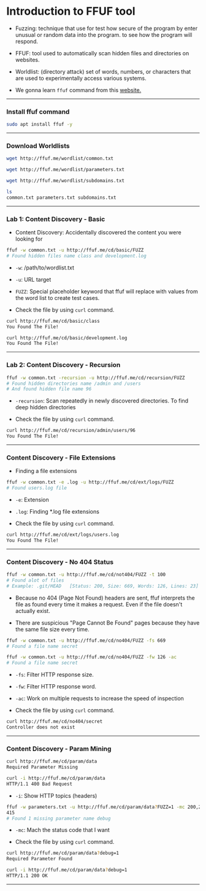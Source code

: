 # Introduction to FFUF tool
- Fuzzing: technique that use for test how secure of the program by enter unusual or random data into the program. to see how the program will respond.

- FFUF: tool used to automatically scan hidden files and directories on websites.

- Worldlist: (directory attack) set of words, numbers, or characters that are used to experimentally access various systems.

- We gonna learn `ffuf` command from this [website.](http://ffuf.me/)

---

### Install ffuf command
```bash
sudo apt install ffuf -y
```

---

### Download Worldlists
```bash
wget http://ffuf.me/wordlist/common.txt

wget http://ffuf.me/wordlist/parameters.txt

wget http://ffuf.me/wordlist/subdomains.txt

ls
common.txt parameters.txt subdomains.txt
```

---

### Lab 1: Content Discovery - Basic
- Content Discovery: Accidentally discovered the content you were looking for

```bash
ffuf -w common.txt -u http://ffuf.me/cd/basic/FUZZ
# Found hidden files name class and development.log         
```
- `-w`: /path/to/wordlist.txt
- `-u`: URL target
- `FUZZ`: Special placeholder keyword that ffuf will replace with values ​​from the word list to create test cases.

- Check the file by using `curl` command.
```bash
curl http://ffuf.me/cd/basic/class
You Found The File!

curl http://ffuf.me/cd/basic/development.log
You Found The File!
```

---

### Lab 2: Content Discovery - Recursion
```bash
ffuf -w common.txt -recursion -u http://ffuf.me/cd/recursion/FUZZ
# Found hidden directories name /admin and /users
# And found hidden file name 96
```
- `-recursion`: Scan repeatedly in newly discovered directories. To find deep hidden directories 

- Check the file by using `curl` command.
```bash
curl http://ffuf.me/cd/recursion/admin/users/96
You Found The File!
```

---

### Content Discovery - File Extensions
- Finding a file extensions
```bash
ffuf -w common.txt -e .log -u http://ffuf.me/cd/ext/logs/FUZZ
# Found users.log file
```
- `-e`: Extension
- `.log`: Finding *.log file extensions  

- Check the file by using `curl` command.
```bash
curl http://ffuf.me/cd/ext/logs/users.log
You Found The File!
```

---

### Content Discovery - No 404 Status
```bash
ffuf -w common.txt -u http://ffuf.me/cd/not404/FUZZ -t 100
# Found alot of files
# Example: .git/HEAD   [Status: 200, Size: 669, Words: 126, Lines: 23]
```
- Because no 404 (Page Not Found) headers are sent, ffuf interprets the file as found every time it makes a request. Even if the file doesn't actually exist.

- There are suspicious "Page Cannot Be Found" pages because they have the same file size every time.
```bash
ffuf -w common.txt -u http://ffuf.me/cd/no404/FUZZ -fs 669
# Found a file name secret 

ffuf -w common.txt -u http://ffuf.me/cd/no404/FUZZ -fw 126 -ac
# Found a file name secret
```
- `-fs`: Filter HTTP response size. 
- `-fw`: Filter HTTP response word.
- `-ac`: Work on multiple requests to increase the speed of inspection

- Check the file by using `curl` command.
```bash
curl http://ffuf.me/cd/no404/secret
Controller does not exist
```

---

### Content Discovery - Param Mining
```bash
curl http://ffuf.me/cd/param/data
Required Parameter Missing

curl -i http://ffuf.me/cd/param/data
HTTP/1.1 400 Bad Request
```
- `-i`: Show HTTP topics (headers)

```bash
ffuf -w parameters.txt -u http://ffuf.me/cd/param/data?FUZZ=1 -mc 200,204,301,302,307,401,403,405,
415
# Found 1 missing parameter name debug
```
- `-mc`: Mach the status code that I want

- Check the file by using `curl` command.
```bash
curl http://ffuf.me/cd/param/data?debug=1
Required Parameter Found

curl -i http://ffuf.me/cd/param/data?debug=1
HTTP/1.1 200 OK
```

---